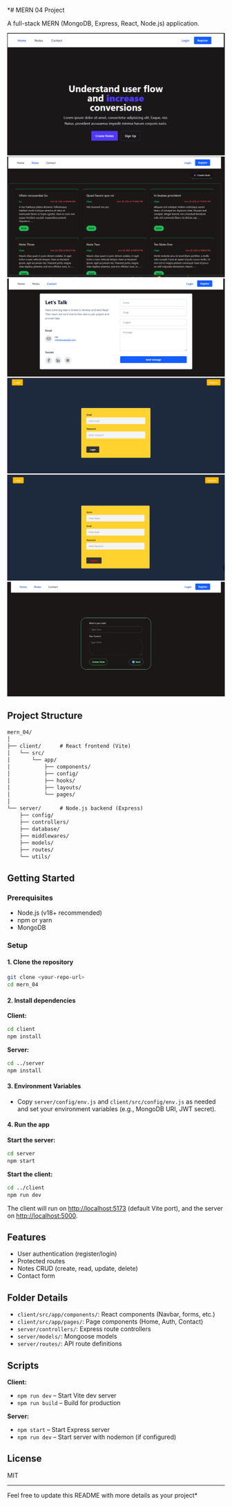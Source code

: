*# MERN 04 Project

A full-stack MERN (MongoDB, Express, React, Node.js) application.

<!-- ![Demo App](/client/public/vite.svg)
![Demo App](/client/public/react.svg)
![Demo App](/client/public/node.svg)
![Demo App](/client/public/mongo.svg) -->

![Demo App](/client/public/images/home.png)
![Demo App](/client/public/images/notes.png)
![Demo App](/client/public/images/contact.png)
![Demo App](/client/public/images/login.png)
![Demo App](/client/public/images/register.png)
![Demo App](/client/public/images/createNote.png)


## Project Structure

```
mern_04/
│
├── client/      # React frontend (Vite)
│   └── src/
│       └── app/
│           ├── components/
│           ├── config/
│           ├── hooks/
│           ├── layouts/
│           └── pages/
│
└── server/      # Node.js backend (Express)
    ├── config/
    ├── controllers/
    ├── database/
    ├── middlewares/
    ├── models/
    ├── routes/
    └── utils/
```

## Getting Started

### Prerequisites

- Node.js (v18+ recommended)
- npm or yarn
- MongoDB

### Setup

#### 1. Clone the repository

```bash
git clone <your-repo-url>
cd mern_04
```

#### 2. Install dependencies

**Client:**
```bash
cd client
npm install
```

**Server:**
```bash
cd ../server
npm install
```

#### 3. Environment Variables

- Copy `server/config/env.js` and `client/src/config/env.js` as needed and set your environment variables (e.g., MongoDB URI, JWT secret).

#### 4. Run the app

**Start the server:**
```bash
cd server
npm start
```

**Start the client:**
```bash
cd ../client
npm run dev
```

The client will run on [http://localhost:5173](http://localhost:5173) (default Vite port), and the server on [http://localhost:5000](http://localhost:5000).

## Features

- User authentication (register/login)
- Protected routes
- Notes CRUD (create, read, update, delete)
- Contact form

## Folder Details

- `client/src/app/components/`: React components (Navbar, forms, etc.)
- `client/src/app/pages/`: Page components (Home, Auth, Contact)
- `server/controllers/`: Express route controllers
- `server/models/`: Mongoose models
- `server/routes/`: API route definitions

## Scripts

**Client:**
- `npm run dev` – Start Vite dev server
- `npm run build` – Build for production

**Server:**
- `npm start` – Start Express server
- `npm run dev` – Start server with nodemon (if configured)

## License

MIT

---

Feel free to update this README with more details as your project*